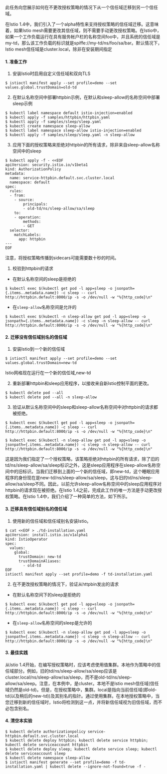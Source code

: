 此任务向您展示如何在不更改授权策略的情况下从一个信任域迁移到另一个信任域。

在Istio 1.4中，我们引入了一个alpha特性来支持授权策略的信任域迁移。这意味着，如果Istio mesh需要更改其信任域，则不需要手动更改授权策略。在Istio中，如果一个工作负载运行在具有服务帐户栏的名称空间foo中，并且系统的信任域是my-td，那么该工作负载的标识就是spiffe://my-td/ns/foo/sa/bar。默认情况下，Istio mesh信任域是cluster.local，除非在安装期间指定

#### 1. 准备工作

1. 安装Istio时启用自定义信任域和双向TLS

```shell
$ istioctl manifest apply --set profile=demo --set values.global.trustDomain=old-td
```

2. 在默认名称空间中部署httpbin示例，在默认和sleep-allow的名称空间中部署sleep示例

```shell
$ kubectl label namespace default istio-injection=enabled
$ kubectl apply -f samples/httpbin/httpbin.yaml
$ kubectl apply -f samples/sleep/sleep.yaml
$ kubectl create namespace sleep-allow
$ kubectl label namespace sleep-allow istio-injection=enabled
$ kubectl apply -f samples/sleep/sleep.yaml -n sleep-allow
```

3. 应用下面的授权策略来拒绝对httpbin的所有请求，除非来自sleep-allow名称空间中的sleep

```shell
$ kubectl apply -f - <<EOF
apiVersion: security.istio.io/v1beta1
kind: AuthorizationPolicy
metadata:
  name: service-httpbin.default.svc.cluster.local
  namespace: default
spec:
  rules:
  - from:
    - source:
        principals:
        - old-td/ns/sleep-allow/sa/sleep
    to:
    - operation:
        methods:
        - GET
  selector:
    matchLabels:
      app: httpbin
---
EOF

```

注意，将授权策略传播到sidecars可能需要数十秒的时间。

1. 校验到httpbin的请求

- 在默认名称空间的sleep是拒绝的

```shell
$ kubectl exec $(kubectl get pod -l app=sleep -o jsonpath={.items..metadata.name}) -c sleep -- curl http://httpbin.default:8000/ip -s -o /dev/null -w "%{http_code}\n"

```

- 在`sleep-allow`名称空间是允许的

```shell
$ kubectl exec $(kubectl -n sleep-allow get pod -l app=sleep -o jsonpath={.items..metadata.name}) -c sleep -n sleep-allow -- curl http://httpbin.default:8000/ip -s -o /dev/null -w "%{http_code}\n"
```

#### 2. 迁移没有信任域别名的信任域

1. 安装Istio到一个新的信任域

```shell
$ istioctl manifest apply --set profile=demo --set values.global.trustDomain=new-td
```

Istio网格现在运行在一个新的信任域,new-td

2. 重新部署httpbin和sleep应用程序，以接收来自新Istio控制平面的更改。

```shell
$ kubectl delete pod --all
$ kubectl delete pod --all -n sleep-allow
```

3. 验证从默认名称空间中的sleep和sleep-allow名称空间中对httpbin的请求都被拒绝。

```shell
$ kubectl exec $(kubectl get pod -l app=sleep -o jsonpath={.items..metadata.name}) -c sleep -- curl http://httpbin.default:8000/ip -s -o /dev/null -w "%{http_code}\n"
```

```shell
$ kubectl exec $(kubectl -n sleep-allow get pod -l app=sleep -o jsonpath={.items..metadata.name}) -c sleep -n sleep-allow -- curl http://httpbin.default:8000/ip -s -o /dev/null -w "%{http_code}\n"

```

这是因为我们指定了一个授权策略，该策略拒绝对httpbin的所有请求，除了旧的td/ns/sleep-allow/sa/sleep标识之外，这是sleep应用程序在sleep-allow名称空间中的旧标识。当我们迁移到上面的一个新的信任域，即new-td，这个睡眠应用程序的身份现在是new-td/ns/sleep-allow/sa/sleep，这与旧的td/ns/sleep-allow/sa/sleep不同。因此，以前允许sleep-allow名称空间中的sleep应用程序对httpbin的请求现在被拒绝。在Istio 1.4之前，完成此工作的唯一方法是手动更改授权策略。在Istio 1.4中，我们介绍了一种简单的方法，如下所示。

#### 3. 迁移具有信任域别名的信任域

1. 使用新的信任域和信任域别名安装Istio。

```shell
$ cat <<EOF > ./td-installation.yaml
apiVersion: install.istio.io/v1alpha1
kind: IstioOperator
spec:
  values:
    global:
      trustDomain: new-td
      trustDomainAliases:
        - old-td
EOF
istioctl manifest apply --set profile=demo -f td-installation.yaml

```

2. 在不更改授权策略的情况下，验证从httpbin发出的请求

- 在默认名称空间下的sleep是拒绝的

```shell
$ kubectl exec $(kubectl get pod -l app=sleep -o jsonpath={.items..metadata.name}) -c sleep -- curl http://httpbin.default:8000/ip -s -o /dev/null -w "%{http_code}\n"

```

- 在`sleep-allow`名称空间的sleep是允许的

```shell
$ kubectl exec $(kubectl -n sleep-allow get pod -l app=sleep -o jsonpath={.items..metadata.name}) -c sleep -n sleep-allow -- curl http://httpbin.default:8000/ip -s -o /dev/null -w "%{http_code}\n"
```

#### 3. 最佳实践

从Istio 1.4开始，在编写授权策略时，应该考虑使用值集群。本地作为策略中的信任域部分。例如，旧的td/ns/sleep-allow/sa/sleep应该是cluster.local/ns/sleep-allow/sa/sleep，而不是old-td/ns/sleep-allow/sa/sleep。注意，在本例中，是cluster。本地不是Istio mesh信任域(信任域仍然是old-td)。但是，在授权策略中，集群。local是指向当前信任域(即old-td(以及稍后的new-td))及其别名的指针。通过使用集群。在本地授权策略中，当您迁移到新的信任域时，Istio将检测到这一点，并将新信任域视为旧信任域，而不必包含别名。

#### 4. 清空本实验

```shell
$ kubectl delete authorizationpolicy service-httpbin.default.svc.cluster.local
$ kubectl delete deploy httpbin; kubectl delete service httpbin; kubectl delete serviceaccount httpbin
$ kubectl delete deploy sleep; kubectl delete service sleep; kubectl delete serviceaccount sleep
$ kubectl delete namespace sleep-allow
$ istioctl manifest generate --set profile=demo -f td-installation.yaml | kubectl delete --ignore-not-found=true -f -

```